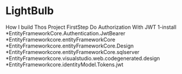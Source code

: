 # LightBulb
How I build Thos Project
FirstStep Do Authorization With JWT 
1-install 
*EntityFrameworkCore.Authentication.JwtBearer
*EntityFrameworkcore.entityFrameworkCore
*EntityFrameworkcore.entityFrameworkCore.Design
*EntityFrameworkcore.entityFrameworkCore.sqlserver
*EntityFrameworkcore.visualstudio.web.codegenerated.design
*EntityFrameworkcore.identityModel.Tokens.jwt

